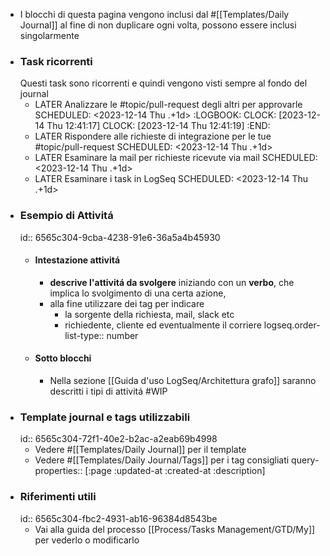 - I blocchi di questa pagina vengono inclusi dal #[[Templates/Daily Journal]] al fine di non duplicare ogni volta, possono essere inclusi singolarmente
- ### Task ricorrenti
  Questi task sono ricorrenti e quindi vengono visti sempre al fondo del journal
	- LATER Analizzare le #topic/pull-request  degli altri per approvarle
	  SCHEDULED: <2023-12-14 Thu .+1d>
	  :LOGBOOK:
	  CLOCK: [2023-12-14 Thu 12:41:17]
	  CLOCK: [2023-12-14 Thu 12:41:19]
	  :END:
	- LATER Rispondere alle richieste di integrazione per le tue #topic/pull-request
	  SCHEDULED: <2023-12-14 Thu .+1d>
	- LATER Esaminare la mail per richieste ricevute via mail
	  SCHEDULED: <2023-12-14 Thu .+1d>
	- LATER Esaminare i task in LogSeq
	  SCHEDULED: <2023-12-14 Thu .+1d>
- ### Esempio di Attivitá
  id:: 6565c304-9cba-4238-91e6-36a5a4b45930
	- #### Intestazione attivitá
		- **descrive l'attivitá da svolgere** iniziando con un **verbo**, che implica lo svolgimento di una certa azione,
		- alla fine utilizzare dei tag per indicare
			- la sorgente della richiesta, mail, slack etc
			- richiedente, cliente ed eventualmente il corriere
			  logseq.order-list-type:: number
	- #### Sotto blocchi
		- Nella sezione [[Guida d'uso LogSeq/Architettura grafo]] saranno descritti i tipi di attivitá #WIP
- ### Template journal e tags utilizzabili
  id:: 6565c304-72f1-40e2-b2ac-a2eab69b4998
	- Vedere #[[Templates/Daily Journal]] per il template
	- Vedere #[[Templates/Daily Journal/Tags]] per i tag consigliati
	  query-properties:: [:page :updated-at :created-at :description]
- ### Riferimenti utili
  id:: 6565c304-fbc2-4931-ab16-96384d8543be
	- Vai alla guida del processo [[Process/Tasks Management/GTD/My]] per vederlo o modificarlo